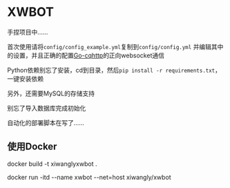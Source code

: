 # XWBOT

手捏项目中……

首次使用请将`config/config_example.yml`复制到`config/config.yml`
并编辑其中的设置，并且正确的配置[Go-cqhttp](https://github.com/Mrs4s/go-cqhttp)的正向websocket通信

Python依赖别忘了安装，cd到目录，然后`pip install -r requirements.txt`，一键安装依赖

另外，还需要MySQL的存储支持

别忘了导入数据库完成初始化

自动化的部署脚本在写了……

## 使用Docker

docker build -t xiwanglyxwbot .

docker run -itd --name xwbot --net=host xiwangly/xwbot